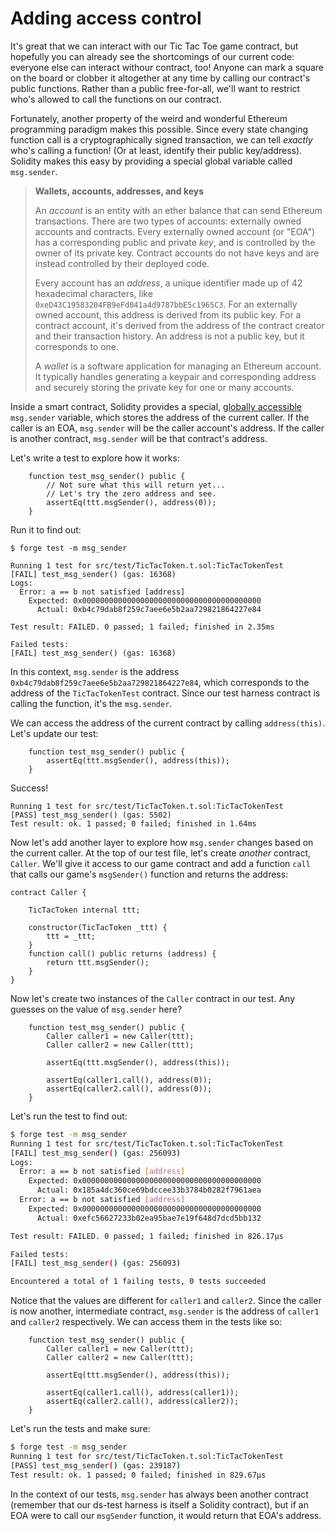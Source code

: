 # Adding access control

It's great that we can interact with our Tic Tac Toe game contract, but hopefully you can already see the shortcomings of our current code: everyone else can interact withour contract, too! Anyone can mark a square on the board or clobber it altogether at any time by calling our contract's public functions. Rather than a public free-for-all, we'll want to restrict who's allowed to call the functions on our contract.

Fortunately, another property of the weird and wonderful Ethereum programming paradigm makes this possible. Since every state changing function call is a cryptographically signed transaction, we can tell _exactly_ who's calling a function! (Or at least, identify their public key/address). Solidity makes this easy by providing a special global variable called `msg.sender`.

> **Wallets, accounts, addresses, and keys**
>
> An _account_ is an entity with an ether balance that can send Ethereum transactions. There are two types of accounts: externally owned accounts and contracts. Every externally owned account (or "EOA") has a corresponding public and private _key_, and is controlled by the owner of its private key. Contract accounts do not have keys and are instead controlled by their deployed code.
>
> Every account has an _address_, a unique identifier made up of 42 hexadecimal characters, like `0xeD43C19583204FB9eFd041a4d9787bbE5c1965C3`. For an externally owned account, this address is derived from its public key. For a contract account, it's derived from the address of the contract creator and their transaction history. An address is not a public key, but it corresponds to one.
>
> A _wallet_ is a software application for managing an Ethereum account. It typically handles generating a keypair and corresponding address and securely storing the private key for one or many accounts.



Inside a smart contract, Solidity provides a special, [globally accessible](https://docs.soliditylang.org/en/latest/units-and-global-variables.html#block-and-transaction-properties) `msg.sender` variable, which stores the address of the current caller. If the caller is an EOA, `msg.sender` will be the caller account's address. If the caller is another contract, `msg.sender` will be that contract's address.

Let's write a test to explore how it works:

```solidity
    function test_msg_sender() public {
        // Not sure what this will return yet...
        // Let's try the zero address and see.
        assertEq(ttt.msgSender(), address(0));
    }
```

Run it to find out:

```solidity
$ forge test -m msg_sender

Running 1 test for src/test/TicTacToken.t.sol:TicTacTokenTest
[FAIL] test_msg_sender() (gas: 16368)
Logs:
  Error: a == b not satisfied [address]
    Expected: 0x0000000000000000000000000000000000000000
      Actual: 0xb4c79dab8f259c7aee6e5b2aa729821864227e84

Test result: FAILED. 0 passed; 1 failed; finished in 2.35ms

Failed tests:
[FAIL] test_msg_sender() (gas: 16368)
```

In this context, `msg.sender` is the address `0xb4c79dab8f259c7aee6e5b2aa729821864227e84`, which corresponds to the address of the `TicTacTokenTest` contract. Since our test harness contract is calling the function, it's the `msg.sender`.

We can access the address of the current contract by calling `address(this)`. Let's update our test:

```solidity
    function test_msg_sender() public {
        assertEq(ttt.msgSender(), address(this));
    }
```

Success!

```solidity
Running 1 test for src/test/TicTacToken.t.sol:TicTacTokenTest
[PASS] test_msg_sender() (gas: 5502)
Test result: ok. 1 passed; 0 failed; finished in 1.64ms
```

Now let's add another layer to explore how `msg.sender` changes based on the current caller. At the top of our test file, let's create _another_ contract, `Caller`. We'll give it access to our game contract and add a function `call` that calls our game's `msgSender()` function and returns the address:

```solidity
contract Caller {

    TicTacToken internal ttt;

    constructor(TicTacToken _ttt) {
        ttt = _ttt;
    }
    function call() public returns (address) {
        return ttt.msgSender();
    }
}
```

Now let's create two instances of the `Caller` contract in our test. Any guesses on the value of `msg.sender` here?

```solidity
    function test_msg_sender() public {
        Caller caller1 = new Caller(ttt);
        Caller caller2 = new Caller(ttt);

        assertEq(ttt.msgSender(), address(this));

        assertEq(caller1.call(), address(0));
        assertEq(caller2.call(), address(0));
    }
```

Let's run the test to find out:

```bash
$ forge test -m msg_sender
Running 1 test for src/test/TicTacToken.t.sol:TicTacTokenTest
[FAIL] test_msg_sender() (gas: 256093)
Logs:
  Error: a == b not satisfied [address]
    Expected: 0x0000000000000000000000000000000000000000
      Actual: 0x185a4dc360ce69bdccee33b3784b0282f7961aea
  Error: a == b not satisfied [address]
    Expected: 0x0000000000000000000000000000000000000000
      Actual: 0xefc56627233b02ea95bae7e19f648d7dcd5bb132

Test result: FAILED. 0 passed; 1 failed; finished in 826.17µs

Failed tests:
[FAIL] test_msg_sender() (gas: 256093)

Encountered a total of 1 failing tests, 0 tests succeeded
```

Notice that the values are different for `caller1` and `caller2`. Since the caller is now another, intermediate contract, `msg.sender` is the address of `caller1` and `caller2` respectively. We can access them in the tests like so:

```solidity
    function test_msg_sender() public {
        Caller caller1 = new Caller(ttt);
        Caller caller2 = new Caller(ttt);

        assertEq(ttt.msgSender(), address(this));

        assertEq(caller1.call(), address(caller1));
        assertEq(caller2.call(), address(caller2));
    }
```

Let's run the tests and make sure:

```bash
$ forge test -m msg_sender
Running 1 test for src/test/TicTacToken.t.sol:TicTacTokenTest
[PASS] test_msg_sender() (gas: 239187)
Test result: ok. 1 passed; 0 failed; finished in 829.67µs
```

In the context of our tests, `msg.sender` has always been another contract (remember that our ds-test harness is itself a Solidity contract), but if an EOA were to call our `msgSender` function, it would return that EOA's address.
